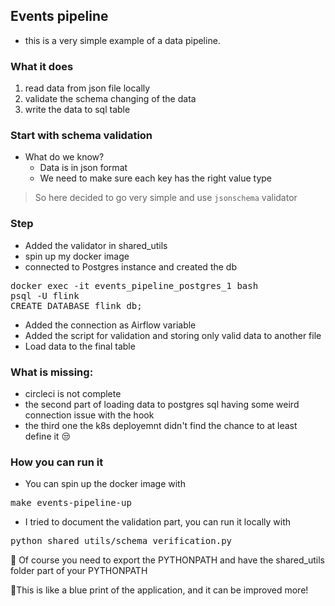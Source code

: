 ## Events pipeline

- this is a very simple example of a data pipeline.

### What it does
1. read data from json file locally
2. validate the schema changing of the data
3. write the data to sql table


### Start with schema validation
- What do we know?
  - Data is in json format
  - We need to make sure each key has the right value type
> So here decided to go very simple and use `jsonschema` validator

### Step
- Added the validator in shared_utils
- spin up my docker image
- connected to Postgres instance and created the db 
<pre>
docker exec -it events_pipeline_postgres_1 bash
psql -U flink
CREATE DATABASE flink_db;
</pre>

- Added the connection as Airflow variable
- Added the script for validation and storing only valid data to another file
- Load data to the final table

### What is missing:
- circleci is not complete
- the second part of loading data to postgres sql having some weird connection issue with the hook
- the third one the k8s deployemnt didn't find the chance to at least define it 😒

### How you can run it
- You can spin up the docker image with
<pre>
make events-pipeline-up
</pre>
- I tried to document the validation part, you can run it locally with
<pre>
python shared_utils/schema_verification.py
</pre>
👾 Of course you need to export the PYTHONPATH and have the shared_utils folder part of your PYTHONPATH

🤖This is like a blue print of the application, and it can be improved more!
